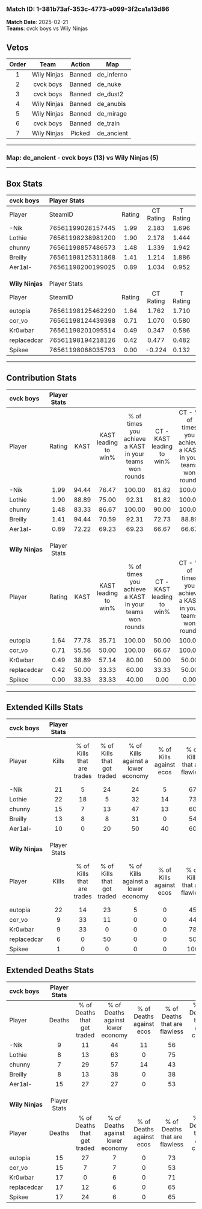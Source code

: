 ### Match ID: 1-381b73af-353c-4773-a099-3f2ca1a13d86  
**Match Date**: 2025-02-21  
**Teams**: cvck boys vs Wily Ninjas  

## Vetos  

| Order | Team | Action | Map |
| :---: | :--: | :----: | --- |
| 1 | Wily Ninjas | Banned | de_inferno |
| 2 | cvck boys | Banned | de_nuke |
| 3 | cvck boys | Banned | de_dust2 |
| 4 | Wily Ninjas | Banned | de_anubis |
| 5 | Wily Ninjas | Banned | de_mirage |
| 6 | cvck boys | Banned | de_train |
| 7 | Wily Ninjas | Picked | de_ancient |

---  

### **Map**: de_ancient - cvck boys (13) vs Wily Ninjas (5)  
---  

## Box Stats  

| **cvck boys**   | Player Stats      |        |           |          |       |       |       |         |        |      |     |
| :- | :- | :-: | :-: | :-: | :-: | :-: | :-: | :-: | :-: | :-: | :-: |
| Player          | SteamID           | Rating | CT Rating | T Rating | KAST  |  ADR  | Kills | Assists | Deaths | K/D  | HS% |
| -Nik            | 76561199028157445 |  1.99  |   2.183   |  1.696   | 94.44 | 140.1 |  21   |    9    |   9    | 2.33 | 66  |
| Lothie          | 76561198238981200 |  1.90  |   2.178   |  1.444   | 88.89 | 109.1 |  22   |    3    |   8    | 2.75 | 36  |
| chunny          | 76561198857486573 |  1.48  |   1.339   |  1.942   | 83.33 | 89.3  |  15   |    2    |   7    | 2.14 | 53  |
| Breilly         | 76561198125311868 |  1.41  |   1.214   |  1.886   | 94.44 | 69.7  |  13   |    8    |   8    | 1.63 | 38  |
| Aer1al-         | 76561198200199025 |  0.89  |   1.034   |  0.952   | 72.22 | 72.0  |  10   |    6    |   15   | 0.67 | 40  |
|                 |                   |        |           |          |       |       |       |         |        |      |     |
|                 |                   |        |           |          |       |       |       |         |        |      |     |
|                 |                   |        |           |          |       |       |       |         |        |      |     |
| **Wily Ninjas** | Player Stats      |        |           |          |       |       |       |         |        |      |     |
| Player          | SteamID           | Rating | CT Rating | T Rating | KAST  |  ADR  | Kills | Assists | Deaths | K/D  | HS% |
| eutopia         | 76561198125462290 |  1.64  |   1.762   |  1.710   | 77.78 | 120.7 |  22   |    2    |   15   | 1.47 | 54  |
| cor_vo          | 76561198124439398 |  0.71  |   1.070   |  0.580   | 55.56 | 72.3  |   9   |    5    |   15   | 0.60 | 66  |
| Kr0wbar         | 76561198201095514 |  0.49  |   0.347   |  0.586   | 38.89 | 61.6  |   9   |    4    |   17   | 0.53 | 55  |
| replacedcar     | 76561198194218126 |  0.42  |   0.477   |  0.482   | 50.00 | 54.9  |   6   |    6    |   17   | 0.35 | 16  |
| Spikee          | 76561198068035793 |  0.00  |  -0.224   |  0.132   | 33.33 | 14.3  |   1   |    0    |   17   | 0.06 |  0  |
---  

## Contribution Stats  

| **cvck boys**   | Player Stats |       |                      |                                                        |                           |                                                             |                          |                                                            |
| :- | :-: | :-: | :-: | :-: | :-: | :-: | :-: | :-: |
| Player          |    Rating    | KAST  | KAST leading to win% | % of times you achieve a KAST in your teams won rounds | CT - KAST leading to win% | CT - % of times you achieve a KAST in your teams won rounds | T - KAST leading to win% | T - % of times you achieve a KAST in your teams won rounds |
| -Nik            |     1.99     | 94.44 |        76.47         |                         100.00                         |           81.82           |                           100.00                            |          66.67           |                           100.00                           |
| Lothie          |     1.90     | 88.89 |        75.00         |                         92.31                          |           81.82           |                           100.00                            |          60.00           |                           75.00                            |
| chunny          |     1.48     | 83.33 |        86.67         |                         100.00                         |           90.00           |                           100.00                            |          80.00           |                           100.00                           |
| Breilly         |     1.41     | 94.44 |        70.59         |                         92.31                          |           72.73           |                            88.89                            |          66.67           |                           100.00                           |
| Aer1al-         |     0.89     | 72.22 |        69.23         |                         69.23                          |           66.67           |                            66.67                            |          75.00           |                           75.00                            |
|                 |              |       |                      |                                                        |                           |                                                             |                          |                                                            |
|                 |              |       |                      |                                                        |                           |                                                             |                          |                                                            |
|                 |              |       |                      |                                                        |                           |                                                             |                          |                                                            |
| **Wily Ninjas** | Player Stats |       |                      |                                                        |                           |                                                             |                          |                                                            |
| Player          |    Rating    | KAST  | KAST leading to win% | % of times you achieve a KAST in your teams won rounds | CT - KAST leading to win% | CT - % of times you achieve a KAST in your teams won rounds | T - KAST leading to win% | T - % of times you achieve a KAST in your teams won rounds |
| eutopia         |     1.64     | 77.78 |        35.71         |                         100.00                         |           50.00           |                           100.00                            |          30.00           |                           100.00                           |
| cor_vo          |     0.71     | 55.56 |        50.00         |                         100.00                         |           66.67           |                           100.00                            |          42.86           |                           100.00                           |
| Kr0wbar         |     0.49     | 38.89 |        57.14         |                         80.00                          |           50.00           |                            50.00                            |          60.00           |                           100.00                           |
| replacedcar     |     0.42     | 50.00 |        33.33         |                         60.00                          |           33.33           |                            50.00                            |          33.33           |                           66.67                            |
| Spikee          |     0.00     | 33.33 |        33.33         |                         40.00                          |           0.00            |                            0.00                             |          40.00           |                           66.67                            |
---  

## Extended Kills Stats  

| **cvck boys**   | Player Stats |                            |                            |                                    |                         |                              |                                 |                                       |                    |           |
| :- | :-: | :-: | :-: | :-: | :-: | :-: | :-: | :-: | :-: | :-: |
| Player          |    Kills     | % of Kills that are trades | % of Kills that got traded | % of Kills against a lower economy | % of Kills against ecos | % of Kills that are flawless | % of Kills that are close duels | % of Kills that are assisted by flash | Pistol Round Kills | AWP Kills |
| -Nik            |      21      |             5              |             24             |                 24                 |            5            |              67              |                5                |                   0                   |         0          |     5     |
| Lothie          |      22      |             18             |             5              |                 32                 |           14            |              73              |                9                |                   0                   |         13         |     1     |
| chunny          |      15      |             7              |             13             |                 47                 |           13            |              60              |                0                |                  13                   |         0          |     3     |
| Breilly         |      13      |             8              |             8              |                 31                 |            0            |              54              |                0                |                   0                   |         0          |     1     |
| Aer1al-         |      10      |             0              |             20             |                 50                 |           40            |              60              |                0                |                  30                   |         0          |     0     |
|                 |              |                            |                            |                                    |                         |                              |                                 |                                       |                    |           |
|                 |              |                            |                            |                                    |                         |                              |                                 |                                       |                    |           |
|                 |              |                            |                            |                                    |                         |                              |                                 |                                       |                    |           |
| **Wily Ninjas** | Player Stats |                            |                            |                                    |                         |                              |                                 |                                       |                    |           |
| Player          |    Kills     | % of Kills that are trades | % of Kills that got traded | % of Kills against a lower economy | % of Kills against ecos | % of Kills that are flawless | % of Kills that are close duels | % of Kills that are assisted by flash | Pistol Round Kills | AWP Kills |
| eutopia         |      22      |             14             |             23             |                 5                  |            0            |              45              |               18                |                   5                   |         2          |     0     |
| cor_vo          |      9       |             33             |             11             |                 0                  |            0            |              44              |                0                |                   0                   |         0          |     2     |
| Kr0wbar         |      9       |             33             |             0              |                 0                  |            0            |              78              |                0                |                   0                   |         3          |     2     |
| replacedcar     |      6       |             0              |             50             |                 0                  |            0            |              50              |               33                |                   0                   |         0          |     1     |
| Spikee          |      1       |             0              |             0              |                 0                  |            0            |             100              |                0                |                   0                   |         0          |     0     |
## Extended Deaths Stats  

| **cvck boys**   | Player Stats |                             |                                   |                          |                               |                            |                           |               |
| :- | :-: | :-: | :-: | :-: | :-: | :-: | :-: | :-: |
| Player          |    Deaths    | % of Deaths that get traded | % of Deaths against lower economy | % of Deaths against ecos | % of Deaths that are flawless | % of Deaths that are close | % of Deaths while blinded | Deaths to AWP |
| -Nik            |      9       |             11              |                44                 |            11            |              56               |             33             |            11             |       1       |
| Lothie          |      8       |             13              |                63                 |            0             |              75               |             0              |             0             |       0       |
| chunny          |      7       |             29              |                57                 |            14            |              43               |             0              |             0             |       0       |
| Breilly         |      8       |             13              |                38                 |            0             |              38               |             13             |             0             |       2       |
| Aer1al-         |      15      |             27              |                27                 |            0             |              53               |             13             |             0             |       2       |
|                 |              |                             |                                   |                          |                               |                            |                           |               |
|                 |              |                             |                                   |                          |                               |                            |                           |               |
|                 |              |                             |                                   |                          |                               |                            |                           |               |
| **Wily Ninjas** | Player Stats |                             |                                   |                          |                               |                            |                           |               |
| Player          |    Deaths    | % of Deaths that get traded | % of Deaths against lower economy | % of Deaths against ecos | % of Deaths that are flawless | % of Deaths that are close | % of Deaths while blinded | Deaths to AWP |
| eutopia         |      15      |             27              |                 7                 |            0             |              73               |             0              |             7             |       2       |
| cor_vo          |      15      |              7              |                 7                 |            0             |              53               |             13             |             7             |       1       |
| Kr0wbar         |      17      |              0              |                 6                 |            0             |              71               |             0              |             0             |       2       |
| replacedcar     |      17      |             12              |                 6                 |            0             |              65               |             6              |             6             |       4       |
| Spikee          |      17      |             24              |                 6                 |            0             |              65               |             0              |            12             |       4       |
